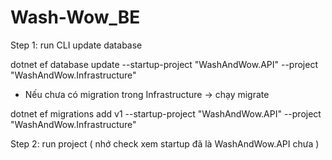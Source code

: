 # Wash-Wow_BE
Step 1: run CLI update database

dotnet ef database update --startup-project "WashAndWow.API" --project "WashAndWow.Infrastructure"

- Nếu chưa có migration trong Infrastructure
-> chạy migrate

dotnet ef migrations add v1 --startup-project "WashAndWow.API" --project "WashAndWow.Infrastructure"

Step 2: run project ( nhớ check xem startup đã là WashAndWow.API chưa ) 
